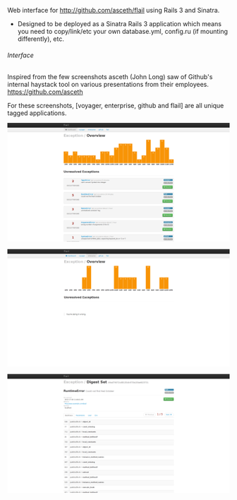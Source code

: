 Web interface for http://github.com/asceth/flail using Rails 3 and Sinatra.

* Designed to be deployed as a Sinatra Rails 3 application which means you need to copy/link/etc your own database.yml, config.ru (if mounting differently), etc.


###### Interface
Inspired from the few screenshots asceth (John Long) saw of Github's internal haystack tool on various presentations from their employees.
https://github.com/asceth

For these screenshots, [voyager, enterprise, github and flail] are all unique tagged applications.


![Applications with a lot of errors](https://github.com/asceth/flail_web/raw/master/vendor/github/errors.png)

![Single application view](https://github.com/asceth/flail_web/raw/master/vendor/github/single.png)

![Digest view](https://github.com/asceth/flail_web/raw/master/vendor/github/digest.png)
